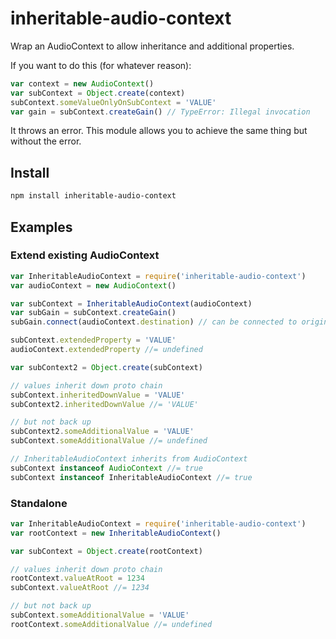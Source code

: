 inheritable-audio-context
===

Wrap an AudioContext to allow inheritance and additional properties.

If you want to do this (for whatever reason):

```js
var context = new AudioContext()
var subContext = Object.create(context)
subContext.someValueOnlyOnSubContext = 'VALUE'
var gain = subContext.createGain() // TypeError: Illegal invocation
```

It throws an error. This module allows you to achieve the same thing but without the error.

## Install

```bash
npm install inheritable-audio-context
```

## Examples

### Extend existing AudioContext

```js
var InheritableAudioContext = require('inheritable-audio-context')
var audioContext = new AudioContext()

var subContext = InheritableAudioContext(audioContext)
var subGain = subContext.createGain()
subGain.connect(audioContext.destination) // can be connected to original audioContext

subContext.extendedProperty = 'VALUE'
audioContext.extendedProperty //= undefined

var subContext2 = Object.create(subContext)

// values inherit down proto chain
subContext.inheritedDownValue = 'VALUE'
subContext2.inheritedDownValue //= 'VALUE'

// but not back up
subContext2.someAdditionalValue = 'VALUE'
subContext.someAdditionalValue //= undefined

// InheritableAudioContext inherits from AudioContext
subContext instanceof AudioContext //= true
subContext instanceof InheritableAudioContext //= true
```

### Standalone

```js
var InheritableAudioContext = require('inheritable-audio-context')
var rootContext = new InheritableAudioContext()

var subContext = Object.create(rootContext)

// values inherit down proto chain
rootContext.valueAtRoot = 1234
subContext.valueAtRoot //= 1234

// but not back up
subContext.someAdditionalValue = 'VALUE'
rootContext.someAdditionalValue //= undefined
```